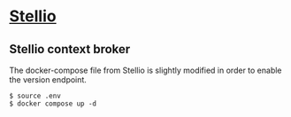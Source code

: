 # [Stellio](https://github.com/stellio-hub/stellio-context-broker)

## Stellio context broker

The docker-compose file from Stellio is slightly modified in order to enable the version endpoint.

```console
$ source .env
$ docker compose up -d
```